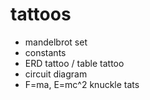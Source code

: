 # tattoos

- mandelbrot set
- constants
- ERD tattoo / table tattoo
- circuit diagram
- F=ma, E=mc^2 knuckle tats
